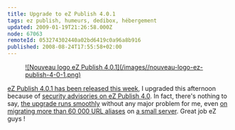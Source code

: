 ```yaml
---
title: Upgrade to eZ Publish 4.0.1
tags: ez publish, humeurs, dedibox, hébergement
updated: 2009-01-19T21:26:58.000Z
node: 67063
remoteId: 053274302440a02bd6419c0a96a8b916
published: 2008-08-24T17:55:58+02:00
---
```

<figure class="object-center"><a href="/images/nouveau-logo-ez-publish-4-0-1.png">![Nouveau logo eZ Publish 4.0.1](/images//nouveau-logo-ez-publish-4-0-1.png)
</a></figure>


[eZ Publish 4.0.1 has been released this week](http://ez.no/developer/news/ez_publish_4_0_1_3_10_1_and_3_9_5_released), I upgraded this afternoon because of [security advisories on eZ Publish 4.0](http://ez.no/developer/security/security_advisories). In fact, there's nothing to say, [the upgrade runs smoothly](http://ez.no/doc/ez_publish/upgrading/upgrading_to_4_0/from_4_0_x_to_4_0_y) without any major problem for me, even [on migrating more than 60 000 URL aliases](/post/upgrading-a-large-site-from-ez-publish-3-9-2-to-ez-publish-3-10) on [a small server](/post/ez-publish-sur-dedibox). Great job eZ guys !

